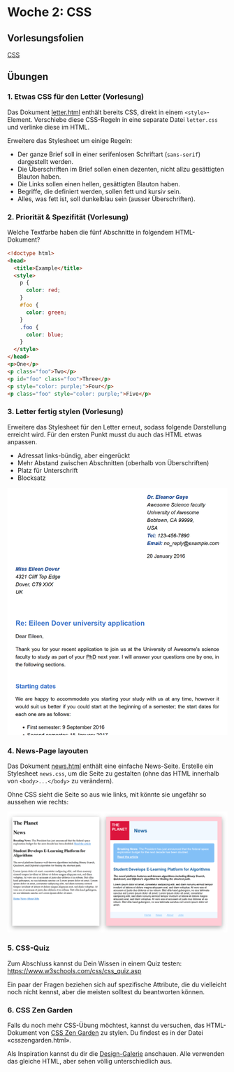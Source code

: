 # Woche 2: CSS

## Vorlesungsfolien

[CSS](02%20CSS.pdf)

## Übungen

### 1. Etwas CSS für den Letter (Vorlesung)

Das Dokument [letter.html](letter-styling/letter.html) enthält bereits CSS, direkt in einem `<style>`-Element.
Verschiebe diese CSS-Regeln in eine separate Datei `letter.css` und verlinke diese im HTML.

Erweitere das Stylesheet um einige Regeln:

- Der ganze Brief soll in einer serifenlosen Schriftart (`sans-serif`) dargestellt werden.
- Die Überschriften im Brief sollen einen dezenten, nicht allzu gesättigten Blauton haben.
- Die Links sollen einen hellen, gesättigten Blauton haben.
- Begriffe, die definiert werden, sollen fett und kursiv sein.
- Alles, was fett ist, soll dunkelblau sein (ausser Überschriften).

### 2. Priorität & Spezifität (Vorlesung)

Welche Textfarbe haben die fünf Abschnitte in folgendem HTML-Dokument?

```html
<!doctype html>
<head>
  <title>Example</title>
  <style>
    p {
      color: red;
    }
    #foo {
      color: green;
    }
    .foo {
      color: blue;
    }
  </style>
</head>
<p>One</p>
<p class="foo">Two</p>
<p id="foo" class="foo">Three</p>
<p style="color: purple;">Four</p>
<p class="foo" style="color: purple;">Five</p>
```

### 3. Letter fertig stylen (Vorlesung)

Erweitere das Stylesheet für den Letter erneut, sodass folgende Darstellung erreicht wird. Für den ersten Punkt musst du auch das HTML etwas anpassen.

- Adressat links-bündig, aber eingerückt
- Mehr Abstand zwischen Abschnitten (oberhalb von Überschriften)
- Platz für Unterschrift
- Blocksatz

<img src="letter-styling/letter.png" alt="letter" width="800">

### 4. News-Page layouten

Das Dokument [news.html](news/news.html) enthält eine einfache News-Seite. Erstelle ein Stylesheet `news.css`, um die Seite zu gestalten (ohne das HTML innerhalb von `<body>...</body>` zu verändern).

Ohne CSS sieht die Seite so aus wie links, mit könnte sie ungefähr so aussehen wie rechts:

<img src="news/news.png" alt="news" width="800">

### 5. CSS-Quiz

Zum Abschluss kannst du Dein Wissen in einem Quiz testen: https://www.w3schools.com/css/css_quiz.asp

Ein paar der Fragen beziehen sich auf spezifische Attribute, die du vielleicht noch nicht kennst, aber die meisten solltest du beantworten können.

### 6. CSS Zen Garden

Falls du noch mehr CSS-Übung möchtest, kannst du versuchen, das HTML-Dokument von [CSS Zen Garden](http://www.csszengarden.com/) zu stylen. Du findest es in der Datei «csszengarden.html».

Als Inspiration kannst du dir die [Design-Galerie](https://csszengarden.com/pages/alldesigns/) anschauen. Alle verwenden das gleiche HTML, aber sehen völlig unterschiedlich aus.
